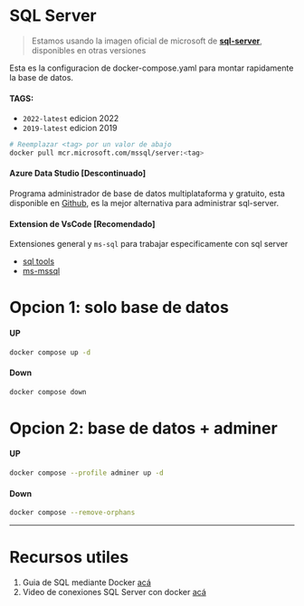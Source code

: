 # SQL Server

> Estamos usando la imagen oficial de microsoft de [**sql-server**](https://learn.microsoft.com/es-es/sql/linux/quickstart-install-connect-docker?view=sql-server-ver16&tabs=cli&pivots=cs1-bash), disponibles en otras versiones

Esta es la configuracion de docker-compose.yaml para montar rapidamente la base de datos.

#### TAGS:

- `2022-latest` edicion 2022
- `2019-latest` edicion 2019

```bash
# Reemplazar <tag> por un valor de abajo
docker pull mcr.microsoft.com/mssql/server:<tag>
```

#### Azure Data Studio [Descontinuado]

Programa administrador de base de datos multiplataforma y gratuito, esta disponible en [Github](https://github.com/Microsoft/azuredatastudio), es la mejor alternativa para administrar sql-server.

#### Extension de VsCode [Recomendado]

Extensiones general y `ms-sql` para trabajar especificamente con sql server

- [sql tools](https://marketplace.visualstudio.com/items?itemName=mtxr.sqltools)
- [ms-mssql](https://marketplace.visualstudio.com/items?itemName=ms-mssql.mssql)

# Opcion 1: solo base de datos

#### UP

```sh
docker compose up -d
```

#### Down

```sh
docker compose down
```

# Opcion 2: base de datos + adminer

#### UP

```sh
docker compose --profile adminer up -d
```

#### Down

```sh
docker compose --remove-orphans
```

---

# Recursos utiles

1. Guia de SQL mediante Docker [acá](https://blog.data-code.io/sqlserver-instalacion-base-de-datos/)
2. Video de conexiones SQL Server con docker [acá](https://youtu.be/uHz9xOiaBbw?si=icGfQ8Vzc8kvAFVu)
